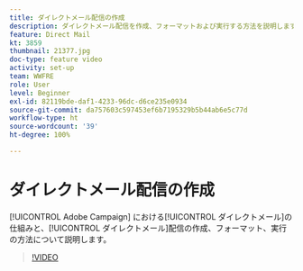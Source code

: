 ```yaml
---
title: ダイレクトメール配信の作成
description: ダイレクトメール配信を作成、フォーマットおよび実行する方法を説明します。
feature: Direct Mail
kt: 3859
thumbnail: 21377.jpg
doc-type: feature video
activity: set-up
team: WWFRE
role: User
level: Beginner
exl-id: 82119bde-daf1-4233-96dc-d6ce235e0934
source-git-commit: da757603c597453ef6b7195329b5b44ab6e5c77d
workflow-type: ht
source-wordcount: '39'
ht-degree: 100%

---
```


# ダイレクトメール配信の作成

[!UICONTROL Adobe Campaign] における[!UICONTROL ダイレクトメール]の仕組みと、[!UICONTROL ダイレクトメール]配信の作成、フォーマット、実行の方法について説明します。

>[!VIDEO](https://video.tv.adobe.com/v/21377?quality=12)
